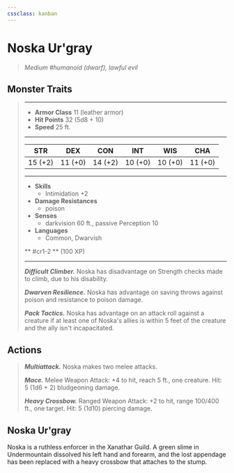 ```yaml
---
cssclass: kanban
---
```


# Noska Ur'gray
>*Medium #humanoid (dwarf), lawful evil*
## Monster Traits
>___
>- **Armor Class** 11 (leather armor)
>- **Hit Points** 32 (5d8 + 10)
>- **Speed** 25 ft.
>___
>|STR|DEX|CON|INT|WIS|CHA|
>|:---:|:---:|:---:|:---:|:---:|:---:|
>|15 (+2)|11 (+0)|14 (+2)|10 (+0)|10 (+0)|11 (+0)|
>___
>- **Skills**
>	 - Intimidation +2
>- **Damage Resistances**
>	 - poison
>- **Senses**
>	 - darkvision 60 ft., passive Perception 10
>- **Languages**
>	 - Common, Dwarvish
>
> ** #cr1-2 ** (100 XP)
>___
>***Difficult Climber.*** Noska has disadvantage on Strength checks made to climb, due to his disability.  
>
>***Dwarven Resilience.*** Noska has advantage on saving throws against poison and resistance to poison damage.  
>
>***Pack Tactics.*** Noska has advantage on an attack roll against a creature if at least one of Noska's allies is within 5 feet of the creature and the ally isn't incapacitated.  
>
## Actions
>***Multiattack.*** Noska makes two melee attacks.  
>
>***Mace.*** Melee Weapon Attack: +4 to hit, reach 5 ft., one creature. Hit: 5 (1d6 + 2) bludgeoning damage.  
>
>***Heavy Crossbow.*** Ranged Weapon Attack: +2 to hit, range 100/400 ft., one target. Hit: 5 (1d10) piercing damage.
## Noska Ur'gray
Noska is a ruthless enforcer in the Xanathar Guild. A green slime in Undermountain dissolved his left hand and forearm, and the lost appendage has been replaced with a heavy crossbow that attaches to the stump.